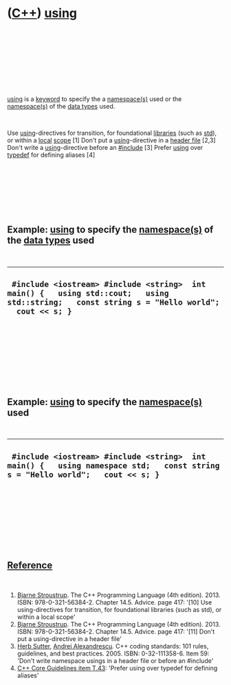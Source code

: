 
 

 

 

 

 

([C++](Cpp.md)) [using](CppUsing.md)
======================================

 

 

 

 

 

[using](CppUsing.md) is a [keyword](CppKeyword.md) to specify the a
[namespace(s)](CppNamespace.md) used or the
[namespace(s)](CppNamespace.md) of the [data types](CppDataType.md)
used.

 

Use [using](CppUsing.md)-directives for transition, for foundational
[libraries](CppLibrary.md) (such as [std](CppStd.md)), or within a
[local](CppLocal.md) [scope](CppScope.md) \[1\] Don't put a
[using](CppUsing.md)-directive in a [header file](CppHeaderFile.md)
\[2,3\] Don't write a [using](CppUsing.md)-directive before an
[\#include](CppInclude.md) \[3\] Prefer [using](CppUsing.md) over
[typedef](CppTypedef.md) for defining aliases \[4\]

 

 

 

 

Example: [using](CppUsing.md) to specify the [namespace(s)](CppNamespace.md) of the [data types](CppDataType.md) used
------------------------------------------------------------------------------------------------------------------------

 

  -------------------------------------------------------------------------------------------------------------------------------------------------
  ` #include <iostream> #include <string>  int main() {   using std::cout;   using std::string;   const string s = "Hello world";   cout << s; }`
  -------------------------------------------------------------------------------------------------------------------------------------------------

 

 

 

 

 

Example: [using](CppUsing.md) to specify the [namespace(s)](CppNamespace.md) used
-----------------------------------------------------------------------------------

 

  --------------------------------------------------------------------------------------------------------------------------------
  ` #include <iostream> #include <string>  int main() {   using namespace std;   const string s = "Hello world";   cout << s; }`
  --------------------------------------------------------------------------------------------------------------------------------

 

 

 

 

 

[Reference](CppReferences.md)
------------------------------

 

1.  [Bjarne Stroustrup](CppBjarneStroustrup.md). The C++ Programming
    Language (4th edition). 2013. ISBN: 978-0-321-56384-2. Chapter 14.5.
    Advice. page 417: '\[10\] Use using-directives for transition, for
    foundational libraries (such as std), or within a local scope'
2.  [Bjarne Stroustrup](CppBjarneStroustrup.md). The C++ Programming
    Language (4th edition). 2013. ISBN: 978-0-321-56384-2. Chapter 14.5.
    Advice. page 417: '\[11\] Don't put a using-directive in a header
    file'
3.  [Herb Sutter](CppHerbSutter.md), [Andrei
    Alexandrescu](CppAndreiAlexandrescu.md). C++ coding standards: 101
    rules, guidelines, and best practices. 2005. ISBN: 0-32-111358-6.
    Item 59: 'Don't write namespace usings in a header file or before an
    \#include'
4.  [C++ Core Guidelines item
    T.43](https://github.com/isocpp/CppCoreGuidelines/blob/master/CppCoreGuidelines.md#t43-prefer-using-over-typedef-for-defining-aliases):
    'Prefer using over typedef for defining aliases'

 

 

 

 

 

 

